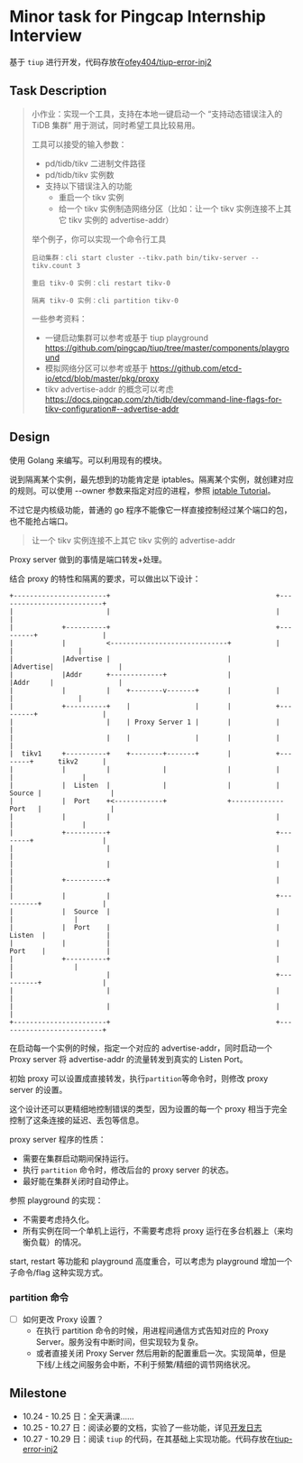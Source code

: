 # Minor task for Pingcap Internship Interview

基于 `tiup` 进行开发，代码存放在[ofey404/tiup-error-inj2](https://github.com/ofey404/tiup-error-inj2)

## Task Description
> 小作业：实现一个工具，支持在本地一键启动一个 “支持动态错误注入的 TiDB 集群” 用于测试，同时希望工具比较易用。
> 
> 工具可以接受的输入参数：
> - pd/tidb/tikv 二进制文件路径
> - pd/tidb/tikv 实例数
> - 支持以下错误注入的功能
>   - 重启一个 tikv 实例
>   - 给一个 tikv 实例制造网络分区（比如：让一个 tikv 实例连接不上其它 tikv 实例的 advertise-addr）
> 
> 举个例子，你可以实现一个命令行工具
> ```
> 启动集群：cli start cluster --tikv.path bin/tikv-server --tikv.count 3
>
> 重启 tikv-0 实例：cli restart tikv-0
>
> 隔离 tikv-0 实例：cli partition tikv-0
> ```
> 
> 一些参考资料：
> - 一键启动集群可以参考或基于 tiup playground https://github.com/pingcap/tiup/tree/master/components/playground
> - 模拟网络分区可以参考或基于 https://github.com/etcd-io/etcd/blob/master/pkg/proxy
> - tikv advertise-addr 的概念可以考虑 https://docs.pingcap.com/zh/tidb/dev/command-line-flags-for-tikv-configuration#--advertise-addr

## Design
使用 Golang 来编写。可以利用现有的模块。

说到隔离某个实例，最先想到的功能肯定是 iptables。隔离某个实例，就创建对应的规则。可以使用 --owner 参数来指定对应的进程，参照 [iptable Tutorial](https://www.frozentux.net/iptables-tutorial/iptables-tutorial.html#OWNERMATCH)。

不过它是内核级功能，普通的 go 程序不能像它一样直接控制经过某个端口的包，也不能抢占端口。

> 让一个 tikv 实例连接不上其它 tikv 实例的 advertise-addr

Proxy server 做到的事情是端口转发+处理。

结合 proxy 的特性和隔离的要求，可以做出以下设计：

```plain text
+-----------------------+                                         +--------------------------+
|                       |                                         |                          |
|            +----------+                                         +---------+                |
|            |          <-----------------------------+           |         |                |
|            |Advertise |                             |           |Advertise|                |
|            |Addr      +-------------+               |           |Addr     |                |
|            |          |    +--------v-------+       |           |         |                |
|            +----------+    |                |       |           +---------+                |
|                       |    | Proxy Server 1 |       |           |                          |
|                       |    |                |       |           |                          |
|  tikv1     +----------+    +--------+-------+       |           +--------+      tikv2      |
|            |          |             |               |           |        |                 |
|            |  Listen  |             |               |           | Source |                 |
|            |  Port    +<------------+               +-------------Port   |                 |
|            |          |                                         |        |                 |
|            +----------+                                         +--------+                 |
|                       |                                         |                          |
|                       |                                         |                          |
|            +----------+                                         |                          |
|            |          |                                         +----------+               |
|            |  Source  |                                         |          |               |
|            |  Port    |                                         |  Listen  |               |
|            |          |                                         |  Port    |               |
|            +----------+                                         |          |               |
|                       |                                         +----------+               |
|                       |                                         |                          |
|                       |                                         |                          |
+-----------------------+                                         +--------------------------+
```

在启动每一个实例的时候，指定一个对应的 advertise-addr，同时启动一个 Proxy server 将 advertise-addr 的流量转发到真实的 Listen Port。

初始 proxy 可以设置成直接转发，执行`partition`等命令时，则修改 proxy server 的设置。

这个设计还可以更精细地控制错误的类型，因为设置的每一个 proxy 相当于完全控制了这条连接的延迟、丢包等信息。

proxy server 程序的性质：
- 需要在集群启动期间保持运行。
- 执行 `partition` 命令时，修改后台的 proxy server 的状态。
- 最好能在集群关闭时自动停止。

参照 playground 的实现：
- 不需要考虑持久化。
- 所有实例在同一个单机上运行，不需要考虑将 proxy 运行在多台机器上（来均衡负载）的情况。

start, restart 等功能和 playground 高度重合，可以考虑为 playground 增加一个子命令/flag 这种实现方式。

### partition 命令
- [ ] 如何更改 Proxy 设置？
  - 在执行 partition 命令的时候，用进程间通信方式告知对应的 Proxy Server。服务没有中断时间，但实现较为复杂。
  - 或者直接关闭 Proxy Server 然后用新的配置重启一次。实现简单，但是下线/上线之间服务会中断，不利于频繁/精细的调节网络状况。

## Milestone

- 10.24 - 10.25 日：全天满课……
- 10.25 - 10.27 日：阅读必要的文档，实验了一些功能，详见[开发日志](./develop_log.md)
- 10.27 - 10.29 日：阅读 `tiup` 的代码，在其基础上实现功能。代码存放在[tiup-error-inj2](https://github.com/ofey404/tiup-error-inj2)